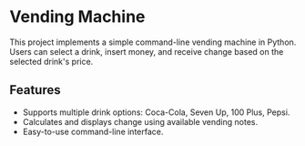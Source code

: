 # Vending Machine

This project implements a simple command-line vending machine in Python. Users can select a drink, insert money, and receive change based on the selected drink's price.

## Features

- Supports multiple drink options: Coca-Cola, Seven Up, 100 Plus, Pepsi.
- Calculates and displays change using available vending notes.
- Easy-to-use command-line interface.


